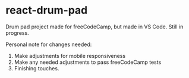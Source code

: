 # react-drum-pad
Drum pad project made for freeCodeCamp, but made in VS Code. Still in progress.

Personal note for changes needed:

1. Make adjustments for mobile responsiveness
2. Make any needed adjustments to pass freeCodeCamp tests
3. Finishing touches.

